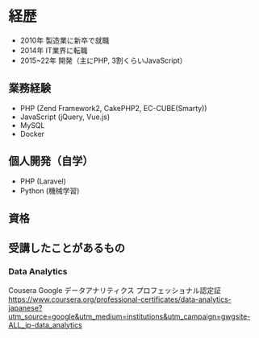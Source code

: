 # 経歴
* 2010年 製造業に新卒で就職
* 2014年 IT業界に転職
* 2015~22年 開発（主にPHP, 3割くらいJavaScript）

## 業務経験
* PHP (Zend Framework2, CakePHP2, EC-CUBE(Smarty)) 
* JavaScript (jQuery, Vue.js)
* MySQL
* Docker

## 個人開発（自学）
* PHP (Laravel)
* Python (機械学習)

## 資格

## 受講したことがあるもの
### Data Analytics
Cousera Google データアナリティクス プロフェッショナル認定証
https://www.coursera.org/professional-certificates/data-analytics-japanese?utm_source=google&utm_medium=institutions&utm_campaign=gwgsite-ALL_jp-data_analytics
